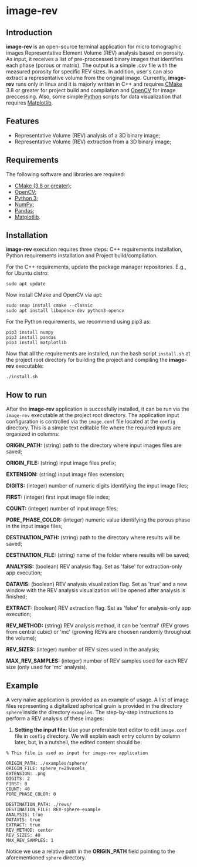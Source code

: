 # image-rev

## Introduction
**image-rev** is an open-source terminal application for micro tomographic images Representative Element Volume (REV) analysis based on porosity. As input, it receives a list of pre-proccessed binary images that identifies each phase (porous or matrix). The output is a simple .csv file with the measured porosity for specific REV sizes. In addition, user's can also extract a representative volume from the original image. Currently, **image-rev** runs only in linux and it is majorly written in C++ and requires [CMake](https://cmake.org/) 3.8 or greater for project build and compilation and [OpenCV](https://opencv.org/) for image preccessing. Also, some simple [Python](https://www.python.org/) scripts for data visualization that requires [Matplotlib](https://matplotlib.org/).   

## Features
+ Representative Volume (REV) analysis of a 3D binary image;
+ Representative Volume (REV) extraction from a 3D binary image;

## Requirements

The following software and libraries are required:
+ [CMake (3.8 or greater)](https://cmake.org/);
+ [OpenCV](https://opencv.org/);
+ [Python 3](https://www.python.org/);
+ [NumPy](https://numpy.org/);
+ [Pandas](https://pandas.pydata.org/);
+ [Matplotlib](https://matplotlib.org/).

## Installation
**image-rev** execution requires three steps: C++ requirements installation, Python requirements installation and Project build/compilation.

For the C++ requirements, update the package manager repositories. E.g., for Ubuntu distro:
```
sudo apt update
``` 

Now install CMake and OpenCV via apt:
```
sudo snap install cmake --classic
sudo apt install libopencv-dev python3-opencv
```

For the Python requirements, we recommend using pip3 as:
```
pip3 install numpy
pip3 install pandas
pip3 install matplotlib
```

Now that all the requirements are installed, run the bash script ``install.sh`` at the project root directory for building the project and compiling the **image-rev** executable:  
```
./install.sh
```

## How to run

After the **image-rev** application is succesfully installed, it can be run via the ``image-rev`` executable at the project root directory. The application input configuration is controlled via the ``image.conf`` file located at the ``config`` directory. This is a simple text editable file where the required inputs are organized in columns:

**ORIGIN_PATH:** (string) path to the directory where input images files are saved;

**ORIGIN_FILE:** (string) input image files prefix;

**EXTENSION:** (string) input image files extension;

**DIGITS:** (integer) number of numeric digits identifying the input image files;

**FIRST:** (integer) first input image file index;

**COUNT:** (integer) number of input image files;

**PORE_PHASE_COLOR:** (integer) numeric value identifying the porous phase in the input image files;


**DESTINATION_PATH:** (string) path to the directory where results will be saved;

**DESTINATION_FILE:** (string) name of the folder where results will be saved;

**ANALYSIS:** (boolean) REV analysis flag. Set as 'false' for extraction-only app execution; 

**DATAVIS:** (boolean) REV analysis visualization flag. Set as 'true' and a new window with the REV analysis visualization will be opened after analysis is finished;

**EXTRACT:** (boolean) REV extraction flag. Set as 'false' for analysis-only app execution;

**REV_METHOD:** (string) REV analysis method, it can be 'central' (REV grows from central cubic) or 'mc' (growing REVs are choosen 
randomly throughout the volume);

**REV_SIZES:** (integer) number of REV sizes used in the analysis;

**MAX_REV_SAMPLES:** (integer) number of REV samples used for each REV size (only used for 'mc' analysis).

## Example
A very naive application is provided as an example of usage. A list of image files representing a digitalized spherical grain is provided in the directory ``sphere`` inside the directory ``examples``. The step-by-step instructions to perform a REV analysis of these images:

1) **Setting the input file:**
Use your preferable text editor to edit ``image.conf`` file in ``config`` directory. We will explain each entry column by column later, but, in a nutshell, the edited content should be:

```
% This file is used as input for image-rev application

ORIGIN_PATH: ./examples/sphere/
ORIGIN_FILE: sphere_r=20voxels_
EXTENSION: .png
DIGITS: 2
FIRST: 0
COUNT: 40
PORE_PHASE_COLOR: 0

DESTINATION_PATH: ./revs/
DESTINATION_FILE: REV-sphere-example
ANALYSIS: true
DATAVIS: true
EXTRACT: true
REV_METHOD: center
REV_SIZES: 40
MAX_REV_SAMPLES: 1
```

Notice we use a relative path in the **ORIGIN_PATH** field pointing to the aforementioned ``sphere`` directory. 
